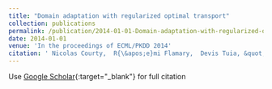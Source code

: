 ```yaml
---
title: "Domain adaptation with regularized optimal transport"
collection: publications
permalink: /publication/2014-01-01-Domain-adaptation-with-regularized-optimal-transport
date: 2014-01-01
venue: 'In the proceedings of ECML/PKDD 2014'
citation: ' Nicolas Courty,  R{\&apos;e}mi Flamary,  Devis Tuia, &quot;Domain adaptation with regularized optimal transport.&quot; In the proceedings of ECML/PKDD 2014, 2014.'
---
```

Use [Google Scholar](https://scholar.google.com/scholar?q=Domain+adaptation+with+regularized+optimal+transport){:target="_blank"} for full citation